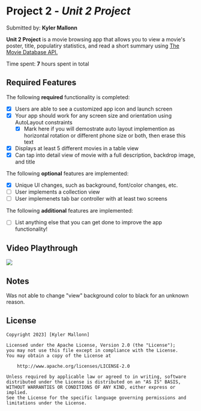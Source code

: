# Project 2 - *Unit 2 Project*

Submitted by: **Kyler Mallonn**

**Unit 2 Project** is a movie browsing app that allows you to view a movie's poster, title, populatiry statistics, and read a short summary using [The Movie Database API.](https://api.themoviedb.org/3/movie/now_playing?api_key=a07e22bc18f5cb106bfe4cc1f83ad8ed)

Time spent: **7** hours spent in total

## Required Features

The following **required** functionality is completed:

- [x] Users are able to see a customized app icon and launch screen
- [x] Your app should work for any screen size and orientation using AutoLayout constraints
  - [x] Mark here if you will demostrate auto layout implemention as horizontal rotation or different phone size or both, then erase this text
- [x] Displays at least 5 different movies in a table view
- [x] Can tap into detail view of movie with a full description, backdrop image, and title
 
The following **optional** features are implemented:

- [x] Unique UI changes, such as background, font/color changes, etc.
- [ ] User implements a collection view
- [ ] User implemenets tab bar controller with at least two screens

The following **additional** features are implemented:

- [ ] List anything else that you can get done to improve the app functionality!

## Video Playthrough

<div>
    <a href="https://www.loom.com/share/66872b4bca1a4e35b3fd1c3178aa2a37">
    </a>
    <a href="https://www.loom.com/share/66872b4bca1a4e35b3fd1c3178aa2a37">
      <img style="max-width:300px;" src="https://cdn.loom.com/sessions/thumbnails/66872b4bca1a4e35b3fd1c3178aa2a37-with-play.gif">
    </a>
  </div>

## Notes

Was not able to change "view" background color to black for an unknown reason.

## License

    Copyright 2023] [Kyler Mallonn]

    Licensed under the Apache License, Version 2.0 (the "License");
    you may not use this file except in compliance with the License.
    You may obtain a copy of the License at

        http://www.apache.org/licenses/LICENSE-2.0

    Unless required by applicable law or agreed to in writing, software
    distributed under the License is distributed on an "AS IS" BASIS,
    WITHOUT WARRANTIES OR CONDITIONS OF ANY KIND, either express or implied.
    See the License for the specific language governing permissions and
    limitations under the License.
